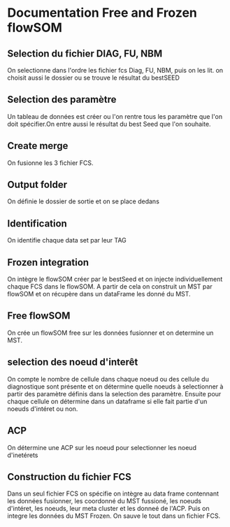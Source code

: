 # Documentation Free and Frozen flowSOM

## Selection du fichier DIAG, FU, NBM

On selectionne dans l'ordre les fichier fcs Diag, FU, NBM, puis on les lit. on choisit aussi le dossier ou se trouve le résultat du bestSEED

## Selection des paramètre

Un tableau de données est créer ou l'on rentre tous les paramètre que l'on doit spécifier.On entre aussi le résultat du best Seed que l'on souhaite.

## Create merge

On fusionne les 3 fichier FCS.

## Output folder

On définie le dossier de sortie et on se place dedans

## Identification

On identifie chaque data set par leur TAG

## Frozen integration

On intègre le flowSOM créer par le bestSeed et on injecte individuellement chaque FCS dans le flowSOM. A partir de cela on construit un MST par flowSOM et on récupère dans un dataFrame les donné du MST.

## Free flowSOM

On crée un flowSOM free sur les données fusionner et on determine un MST.

## selection des noeud d'interêt

On compte le nombre de cellule dans chaque noeud ou des cellule du diagnostique sont présente et on détermine quelle noeuds à selectionner à partir des paramètre définis dans la selection des paramètre. Ensuite pour chaque cellule on détermine dans un dataframe si elle fait partie d'un noeuds d'intéret ou non.

## ACP

On détermine une ACP sur les noeud pour selectionner les noeud d'inetérets

## Construction du fichier FCS

Dans un seul fichier FCS on spécifie on intègre au data frame contennant les données fusionner, les coordonné du MST fussioné, les noeuds d'intéret, les noeuds, leur meta cluster et les donneé de l'ACP. Puis on integre les données du MST Frozen. On sauve le tout dans un fichier FCS.